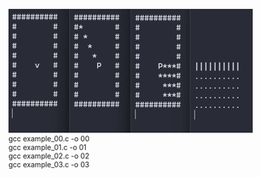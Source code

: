 ![gif](img.gif)  
gcc example_00.c -o 00  
gcc example_01.c -o 01  
gcc example_02.c -o 02  
gcc example_03.c -o 03  